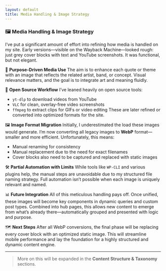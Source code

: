 ```yaml
---
layout: default
title: Media Handling & Image Strategy
---
```


### 🖼️ Media Handling & Image Strategy

I’ve put a significant amount of effort into refining how media is handled on my site. Early versions—visible on the Wayback Machine—looked rough: just grey cover blocks with text and YouTube screenshots. It was functional, but not elegant.

🎯 **Purpose-Driven Media Use**
The aim is to enhance each quote or theme with an image that reflects the related artist, band, or concept. Visual relevance matters, and the goal is to integrate art and meaning fluidly.

🔧 **Open Source Workflow**
I’ve leaned heavily on open source tools:

* `yt-dlp` to download videos from YouTube
* `VLC` for clean, overlay-free video screenshots
* `ffmpeg` to extract clips for GIFs or video editing
  These are later refined or converted into optimized formats for the site.

🖼️ **Image Format Migration**
Initially, I underestimated the load these images would generate. I’m now converting all legacy images to **WebP** format—smaller and more efficient. Unfortunately, this means:

* Manual renaming for consistency
* Manual replacement due to the need for exact filenames
* Cover blocks also need to be captured and replaced with static images

🛠️ **Partial Automation with Limits**
While tools like `WP-CLI` and various plugins help, the manual steps are unavoidable due to my structured file naming strategy. Full automation isn’t possible when each image is uniquely relevant and named.

📊 **Future Integration**
All of this meticulous handling pays off. Once unified, these images will become key components in dynamic queries and custom post types. Combined into hub pages, this allows new content to emerge from what’s already there—automatically grouped and presented with logic and purpose.

🗺️ **Next Steps**
After all WebP conversions, the final phase will be replacing every cover block with an optimized static image. This will streamline mobile performance and lay the foundation for a highly structured and dynamic content engine.

---

> More on this will be expanded in the **Content Structure & Taxonomy** sections.
